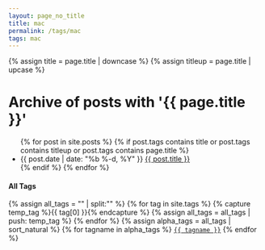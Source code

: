 ```yaml
---
layout: page_no_title
title: mac
permalink: /tags/mac
tags: mac
---
```



{% assign title = page.title | downcase %}
{% assign titleup = page.title | upcase %}
<h1>Archive of posts with '{{ page.title }}'</h1>
<ul class="posts">
{% for post in site.posts %}
  {% if post.tags contains title or post.tags contains titleup or post.tags contains page.title %}
    <li>
      <span class="post-date">{{ post.date | date: "%b %-d, %Y" }}</span>
      <a class="post-link" href="{{ post.url | relative_url }}">{{ post.title }}</a>
    </li>
  {% endif %}
{% endfor %}
</ul>
<p>
			<h4>All Tags</h4>
			{% assign all_tags = "" | split:"" %}
			{% for tag in site.tags %}
				{% capture temp_tag %}{{ tag[0] }}{% endcapture %}
				{% assign all_tags = all_tags | push: temp_tag %}
			{% endfor %}
			{% assign alpha_tags = all_tags | sort_natural %}
			{% for tagname in alpha_tags %}
			  <a href="/tags/{{ tagname }}.html"><code class="highligher-rouge"><nobr>{{ tagname }}</nobr></code></a>
			{% endfor %}
			</p>